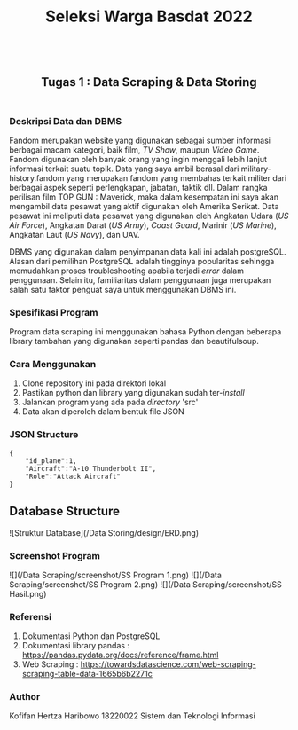 <h1 align="center">
  <br>
  Seleksi Warga Basdat 2022
  <br>
  <br>
</h1>

<h2 align="center">
  <br>
  Tugas 1 : Data Scraping & Data Storing
  <br>
  <br>
</h2>

### Deskripsi Data dan DBMS

Fandom merupakan website yang digunakan sebagai sumber informasi berbagai macam kategori, baik film, *TV Show*, maupun *Video Game*. Fandom digunakan oleh banyak orang yang ingin menggali lebih lanjut informasi terkait suatu topik. Data yang saya ambil berasal dari military-history.fandom yang merupakan fandom yang membahas terkait militer dari berbagai aspek seperti perlengkapan, jabatan, taktik dll. Dalam rangka perilisan film TOP GUN : Maverick, maka dalam kesempatan ini saya akan mengambil data pesawat yang aktif digunakan oleh Amerika Serikat. Data pesawat ini meliputi data pesawat yang digunakan oleh Angkatan Udara (*US Air Force*), Angkatan Darat (*US Army*), *Coast Guard*, Marinir (*US Marine*), Angkatan Laut (*US Navy*), dan UAV.

DBMS yang digunakan dalam penyimpanan data kali ini adalah postgreSQL. Alasan dari pemilihan PostgreSQL adalah tingginya popularitas sehingga memudahkan proses troubleshooting apabila terjadi *error* dalam penggunaan. Selain itu, familiaritas dalam penggunaan juga merupakan salah satu faktor penguat saya untuk menggunakan DBMS ini.

### Spesifikasi Program

Program data scraping ini menggunakan bahasa Python dengan beberapa library tambahan yang digunakan seperti pandas dan beautifulsoup.

### Cara Menggunakan

1. Clone repository ini pada direktori lokal
2. Pastikan python dan library yang digunakan sudah ter-*install*
3. Jalankan program yang ada pada *directory* 'src'
4. Data akan diperoleh dalam bentuk file JSON

### JSON Structure
```
{
    "id_plane":1,
    "Aircraft":"A-10 Thunderbolt II",
    "Role":"Attack Aircraft"
}
```

## Database Structure
![Struktur Database](/Data Storing/design/ERD.png)

### Screenshot Program
![](/Data Scraping/screenshot/SS Program 1.png)
![](/Data Scraping/screenshot/SS Program 2.png)
![](/Data Scraping/screenshot/SS Hasil.png)

### Referensi
1. Dokumentasi Python dan PostgreSQL
2. Dokumentasi library pandas : https://pandas.pydata.org/docs/reference/frame.html
3. Web Scraping : https://towardsdatascience.com/web-scraping-scraping-table-data-1665b6b2271c

### Author
Kofifan Hertza Haribowo
18220022
Sistem dan Teknologi Informasi
